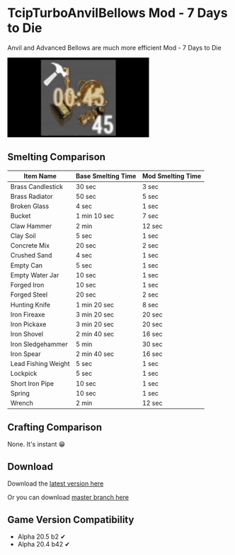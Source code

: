 # TcipTurboAnvilBellows Mod - 7 Days to Die
 Anvil and Advanced Bellows are much more efficient Mod - 7 Days to Die

![TcipTurboAnvilBellows_Comparison.gif](img/TcipTurboAnvilBellows_Comparison.gif)


## Smelting Comparison

| Item Name           | Base Smelting Time | Mod Smelting Time |
|---------------------|--------------------|-------------------|
| Brass Candlestick   | 30 sec             | 3 sec             |
| Brass Radiator      | 50 sec             | 5 sec             |
| Broken Glass        | 4 sec              | 1 sec             |
| Bucket              | 1 min 10 sec       | 7 sec             |
| Claw Hammer         | 2 min              | 12 sec            |
| Clay Soil           | 5 sec              | 1 sec             |
| Concrete Mix        | 20 sec             | 2 sec             |
| Crushed Sand        | 4 sec              | 1 sec             |
| Empty Can           | 5 sec              | 1 sec             |
| Empty Water Jar     | 10 sec             | 1 sec             |
| Forged Iron         | 10 sec             | 1 sec             |
| Forged Steel        | 20 sec             | 2 sec             |
| Hunting Knife       | 1 min 20 sec       | 8 sec             |
| Iron Fireaxe        | 3 min 20 sec       | 20 sec            |
| Iron Pickaxe        | 3 min 20 sec       | 20 sec            |
| Iron Shovel         | 2 min 40 sec       | 16 sec            |
| Iron Sledgehammer   | 5 min              | 30 sec            |
| Iron Spear          | 2 min 40 sec       | 16 sec            |
| Lead Fishing Weight | 5 sec              | 1 sec             |
| Lockpick            | 5 sec              | 1 sec             |
| Short Iron Pipe     | 10 sec             | 1 sec             |
| Spring              | 10 sec             | 1 sec             |
| Wrench              | 2 min              | 12 sec            |


## Crafting Comparison

None. It's instant 😁


## Download
Download the [latest version here](https://github.com/Tcip/TcipTurboAnvilBellows/releases/latest)

Or you can download [master branch here](https://github.com/Tcip/TcipTurboAnvilBellows/archive/master.zip)


## Game Version Compatibility

* Alpha 20.5 b2 ✔
* Alpha 20.4 b42 ✔